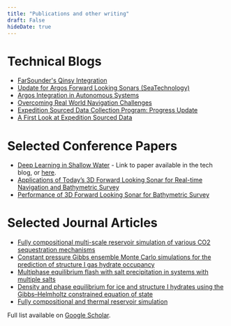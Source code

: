 ```yaml
---
title: "Publications and other writing"
draft: False
hideDate: true
---
```

# Technical Blogs
- [FarSounder's Qinsy Integration](https://www.farsounder.com/blog/farsounder-integration-with-qinsy)
- [Update for Argos Forward Looking Sonars (SeaTechnology)](https://lsc-pagepro.mydigitalpublication.com/publication/?m=60787&i=741069&p=10&ver=html5)
- [Argos Integration in Autonomous Systems](http://www.farsounder.com/technology/blog/argos-integration-autonomous-systems)
- [Overcoming Real World Navigation Challenges](http://www.farsounder.com/technology/blog/overcoming-real-world-navigation-challenges)
- [Expedition Sourced Data Collection Program: Progress Update](http://www.farsounder.com/technology/blog/expedition-sourced-data-collection-program-progress-update)
- [A First Look at Expedition Sourced Data](http://www.farsounder.com/technology/blog/first-look-expedition-sourced-data)
# Selected Conference Papers
- [Deep Learning in Shallow Water](http://www.farsounder.com/technology/blog/deep-learning-shallow-water) - Link to paper available in the tech blog, or [here](https://static1.squarespace.com/static/60cce3169290423b889a1b09/t/61f05ce9db45d603450c470b/1643142379212/oceans_18.pdf).
- [Applications of Today’s 3D Forward Looking Sonar
for Real-time Navigation and Bathymetric Survey](https://static1.squarespace.com/static/60cce3169290423b889a1b09/t/61f056191aba81541da5c23f/1643140633817/3dfls_applications_oceans_2017.pdf)
- [Performance of 3D Forward Looking Sonar for Bathymetric Survey](https://static1.squarespace.com/static/60cce3169290423b889a1b09/t/61f05596ebf9c569d2384247/1643140505426/3dfls_bathymetry_oceans_2017.pdf)

# Selected Journal Articles
- [Fully compositional multi-scale reservoir simulation of various CO2 sequestration mechanisms](https://www.sciencedirect.com/science/article/abs/pii/S0098135416303076)
- [Constant pressure Gibbs ensemble Monte Carlo simulations for the prediction of structure I gas hydrate occupancy](https://www.sciencedirect.com/science/article/abs/pii/S1875510015002826)
- [Multiphase equilibrium flash with salt precipitation in systems with multiple salts](https://www.sciencedirect.com/science/article/abs/pii/S0263876214002123)
- [Density and phase equilibrium for ice and structure I hydrates using the Gibbs–Helmholtz constrained equation of state](https://www.sciencedirect.com/science/article/abs/pii/S0263876214002688)
- [Fully compositional and thermal reservoir simulation](https://www.sciencedirect.com/science/article/abs/pii/S0098135413003864)

Full list available on [Google Scholar](https://scholar.google.com/citations?user=00NAEc8AAAAJ).
